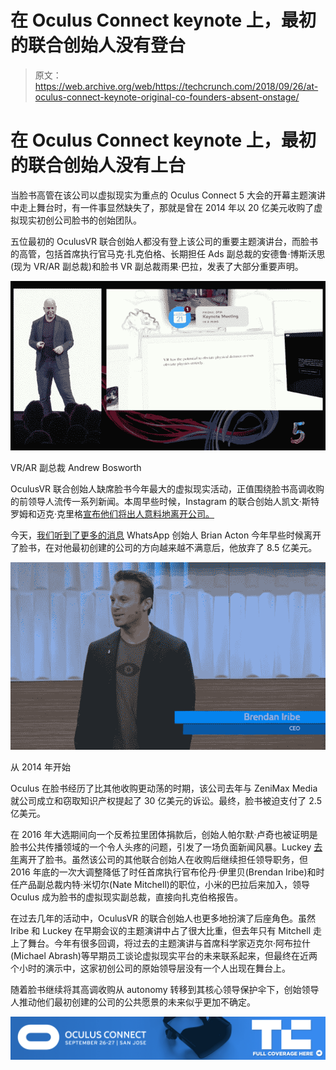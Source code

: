 # 在 Oculus Connect keynote 上，最初的联合创始人没有登台 

> 原文：<https://web.archive.org/web/https://techcrunch.com/2018/09/26/at-oculus-connect-keynote-original-co-founders-absent-onstage/>

# 在 Oculus Connect keynote 上，最初的联合创始人没有上台

当脸书高管在该公司以虚拟现实为重点的 Oculus Connect 5 大会的开幕主题演讲中走上舞台时，有一件事显然缺失了，那就是曾在 2014 年以 20 亿美元收购了虚拟现实初创公司脸书的创始团队。

五位最初的 OculusVR 联合创始人都没有登上该公司的重要主题演讲台，而脸书的高管，包括首席执行官马克·扎克伯格、长期担任 Ads 副总裁的安德鲁·博斯沃思(现为 VR/AR 副总裁)和脸书 VR 副总裁雨果·巴拉，发表了大部分重要声明。

![](img/bdd215b7738062c461e1c442086f68da.png)

VR/AR 副总裁 Andrew Bosworth

OculusVR 联合创始人缺席脸书今年最大的虚拟现实活动，正值围绕脸书高调收购的前领导人流传一系列新闻。本周早些时候，Instagram 的联合创始人凯文·斯特罗姆和迈克·克里格[宣布他们将出人意料地离开公司。](https://web.archive.org/web/20221207183037/https://techcrunch.com/2018/09/24/instagram-founders-leave/)

今天，[我们听到了更多的消息](https://web.archive.org/web/20221207183037/https://techcrunch.com/2018/09/26/whatsapp-founder-brian-acton-says-facebook-used-him-to-get-its-acquisition-past-eu-regulators/) WhatsApp 创始人 Brian Acton 今年早些时候离开了脸书，在对他最初创建的公司的方向越来越不满意后，他放弃了 8.5 亿美元。

![](img/22d361691102a8ea23b1be1f1184125f.png)

从 2014 年开始

Oculus 在脸书经历了比其他收购更动荡的时期，该公司去年与 ZeniMax Media 就公司成立和窃取知识产权提起了 30 亿美元的诉讼。最终，脸书被迫支付了 2.5 亿美元。

在 2016 年大选期间向一个反希拉里团体捐款后，创始人帕尔默·卢奇也被证明是脸书公共传播领域的一个令人头疼的问题，引发了一场负面新闻风暴。Luckey [去年](https://web.archive.org/web/20221207183037/https://techcrunch.com/2017/03/30/palmer-luckey-facebook/)离开了脸书。虽然该公司的其他联合创始人在收购后继续担任领导职务，但 2016 年底的一次大调整降低了时任首席执行官布伦丹·伊里贝(Brendan Iribe)和时任产品副总裁内特·米切尔(Nate Mitchell)的职位，小米的巴拉后来加入，领导 Oculus 成为脸书的虚拟现实副总裁，直接向扎克伯格报告。

在过去几年的活动中，OculusVR 的联合创始人也更多地扮演了后座角色。虽然 Iribe 和 Luckey 在早期会议的主题演讲中占了很大比重，但去年只有 Mitchell 走上了舞台。今年有很多回调，将过去的主题演讲与首席科学家迈克尔·阿布拉什(Michael Abrash)等早期员工谈论虚拟现实平台的未来联系起来，但最终在近两个小时的演示中，这家初创公司的原始领导层没有一个人出现在舞台上。

随着脸书继续将其高调收购从 autonomy 转移到其核心领导保护伞下，创始领导人推动他们最初创建的公司的公共愿景的未来似乎更加不确定。

[![more Oculus Connect 5 coverage](img/c5f1e03979e16e04cd423f09850c58f9.png)](https://web.archive.org/web/20221207183037/https://techcrunch.com/tag/Oculus-Connect-5)